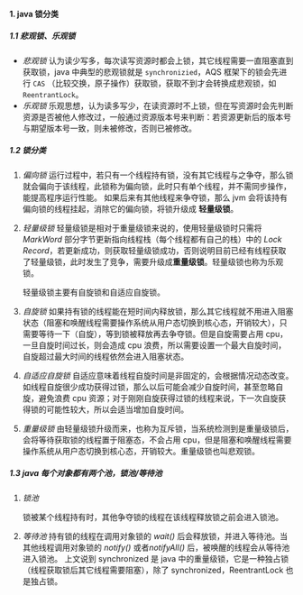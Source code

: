#### 1. java 锁分类

##### 1.1 悲观锁、乐观锁

- *悲观锁*
  认为读少写多，每次读写资源时都会上锁，其它线程需要一直阻塞直到获取锁，java 中典型的悲观锁就是 `synchronizied`，AQS 框架下的锁会先进行 `CAS` （比较交换，原子操作）获取锁，获取不到才会转换成悲观锁，如 `ReentrantLock`。
- *乐观锁*
  乐观思想，认为读多写少，在读资源时不上锁，但在写资源时会先判断资源是否被他人修改过，一般通过资源版本号来判断：若资源更新后的版本号与期望版本号一致，则未被修改，否则已被修改。

##### 1.2 锁分类

1. *偏向锁*
   运行过程中，若只有一个线程持有锁，没有其它线程与之争夺，那么锁就会偏向于该线程，此锁称为偏向锁，此时只有单个线程，并不需同步操作，能提高程序运行性能。 如果后来有其他线程来争夺锁，那么 jvm 会将该持有偏向锁的线程挂起，消除它的偏向锁，将锁升级成 **轻量级锁**。

2. *轻量级锁*
   轻量级锁是相对于重量级锁来说的，使用轻量级锁时只需将 *MarkWord* 部分字节更新指向线程栈（每个线程都有自己的栈）中的 *Lock Record*，若更新成功，则获取轻量级锁成功，否则说明目前已经有线程获取了轻量级锁，此时发生了竞争，需要升级成**重量级锁**。轻量级锁也称为乐观锁。

   轻量级锁主要有自旋锁和自适应自旋锁。

3. *自旋锁*
   如果持有锁的线程能在短时间内释放锁，那么其它线程就不用进入阻塞状态（阻塞和唤醒线程需要操作系统从用户态切换到核心态，开销较大），只需要等待一下（自旋），等到锁被释放再去争夺锁。但是自旋需要占用 cpu，一旦自旋时间过长，则会造成 cpu 浪费，所以需要设置一个最大自旋时间，自旋超过最大时间的线程依然会进入阻塞状态。

4. *自适应自旋锁*
   自适应意味着线程自旋时间是非固定的，会根据情况动态改变。如线程自旋很少成功获得过锁，那么以后可能会减少自旋时间，甚至忽略自旋，避免浪费 cpu 资源；对于刚刚自旋获得过锁的线程来说，下一次自旋获得锁的可能性较大，所以会适当增加自旋时间。

5. *重量级锁*
   由轻量级锁升级而来，也称为互斥锁，当系统检测到是重量级锁后，会将等待获取锁的线程置于阻塞态，不会占用 cpu，但是阻塞和唤醒线程需要操作系统从用户态切换到核心态，开销较大。重量级锁也叫悲观锁。

##### 1.3 java 每个对象都有两个池，锁池/等待池

1. *锁池*

   锁被某个线程持有时，其他争夺锁的线程在该线程释放锁之前会进入锁池。

2. *等待池*
   持有锁的线程在调用对象锁的 *wait()* 后会释放锁，并进入等待池。当其他线程调用对象锁的 *notify()* 或者*notifyAll()* 后，被唤醒的线程会从等待池进入锁池。 上文说到 synchronized 是 java 中的重量级锁，它是一种独占锁（线程获取锁后其它线程需要阻塞），除了 synchronized，ReentrantLock 也是独占锁。


